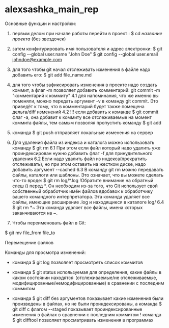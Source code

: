 # alexsashka_main_rep
Основные функции и настройки:

1. первым делом при начале работы перейти в проект : $ сd *название проекта* (без звездочек)

2. затем конфигурировать имя пользователя и адрес электронки: 
$ git config --global user.name "John Doe"
$ git config --global user.email johndoe@example.com

3. для того чтобы git начал отслеживать изменения в файле надо добавить его:
$ git add file_name.md

4. для того чтобы зафиксировать изменения в проекте надо создать коммит, а флаг -m позволяет добавить комментарий:
git commit -m "комментарий к коммиту"
4.1 для напоминания, что же именно вы поменяли, можно передать аргумент -v в команду git commit. Это приведёт к тому, что в комментарий будет также
помещена дельта/diff изменений
4.2 !!! если добавить к команде $ git commit флаг -а, она добавит к коммиту все отслеживаемые на момент коммита файлы,
тем самым позволяя пропустить команду $ git add

5. команда $ git push отправляет локальные изменения на сервер

6. Для удаления файла из индекса и каталога можно использовать команду $ git rm
6.1 При этом если файл который надо удалить уже проиндексирован нужно добавить флаг -f для принудительного удаления
6.2 Если надо удалить файл из индекса(прекратить отслеживать), но при этом оставить на жестком диске, надо добавить
аргумент --cached
6.3 В команду git rm можно передавать файлы, каталоги или шаблоны. Это означает, что вы можете сделать что-то вроде:
$ git rm log/\*.log    !Обратите внимание на обратный слеш (\) перед *. Он необходим из-за того, что Git использует
свой собственный обработчик имён файлов вдобавок к обработчику вашего командного интерпретатора.
Эта команда удаляет все файлы, имеющие расширение .log и находящиеся в каталоге log/
6.4 $ git rm \*~ Эта команда удаляет все файлы, имена которых заканчиваются на ~.

7. Чтобы переименовать файл в Git:

$ git mv file_from file_to

Перемещение файлов

Команды для просмотра изменений:

* команда $ git log позволяет просмотреть список коммитов
 
* команда $ git status используемая для определения, какие файлы в каком состоянии находятся 
(отслеживаемые/не отслеживаемые, модифицировнные/немодифицированные) в сравнении с последним коммитом

* команда $ git diff без аргументов показывает какие изменения были произведены в файлах, но не были проиндексированы,
а команда $ git diff с флагом --staged показывает проиндексированные изменения в файлах в сравнении с последним коммитом
! команда $ git difftool позволяет просматривать изменения в программах




